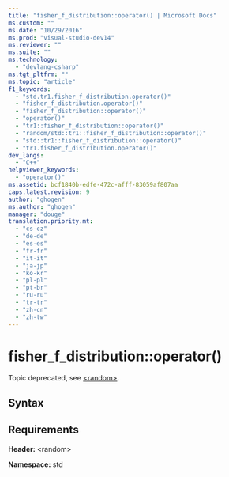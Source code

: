 ```yaml
---
title: "fisher_f_distribution::operator() | Microsoft Docs"
ms.custom: ""
ms.date: "10/29/2016"
ms.prod: "visual-studio-dev14"
ms.reviewer: ""
ms.suite: ""
ms.technology: 
  - "devlang-csharp"
ms.tgt_pltfrm: ""
ms.topic: "article"
f1_keywords: 
  - "std.tr1.fisher_f_distribution.operator()"
  - "fisher_f_distribution.operator()"
  - "fisher_f_distribution::operator()"
  - "operator()"
  - "tr1::fisher_f_distribution::operator()"
  - "random/std::tr1::fisher_f_distribution::operator()"
  - "std::tr1::fisher_f_distribution::operator()"
  - "tr1.fisher_f_distribution.operator()"
dev_langs: 
  - "C++"
helpviewer_keywords: 
  - "operator()"
ms.assetid: bcf1840b-edfe-472c-afff-83059af807aa
caps.latest.revision: 9
author: "ghogen"
ms.author: "ghogen"
manager: "douge"
translation.priority.mt: 
  - "cs-cz"
  - "de-de"
  - "es-es"
  - "fr-fr"
  - "it-it"
  - "ja-jp"
  - "ko-kr"
  - "pl-pl"
  - "pt-br"
  - "ru-ru"
  - "tr-tr"
  - "zh-cn"
  - "zh-tw"
---
```

# fisher_f_distribution::operator()
Topic deprecated, see [\<random>](../Topic/%3Crandom%3E.md).  
  
## Syntax  
  
## Requirements  
 **Header:** \<random>  
  
 **Namespace:** std